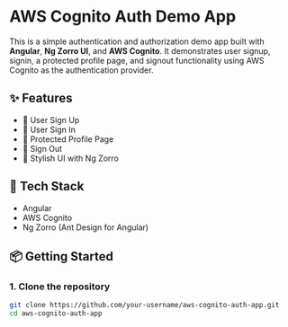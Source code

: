 # AWS Cognito Auth Demo App

This is a simple authentication and authorization demo app built with **Angular**, **Ng Zorro UI**, and **AWS Cognito**. It demonstrates user signup, signin, a protected profile page, and signout functionality using AWS Cognito as the authentication provider.

## ✨ Features

- 📝 User Sign Up
- 🔐 User Sign In
- 👤 Protected Profile Page
- 🚪 Sign Out
- 🎨 Stylish UI with Ng Zorro

## 🔧 Tech Stack

- Angular
- AWS Cognito
- Ng Zorro (Ant Design for Angular)

## 📦 Getting Started

### 1. Clone the repository

```bash
git clone https://github.com/your-username/aws-cognito-auth-app.git
cd aws-cognito-auth-app
